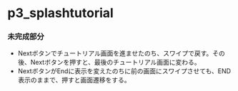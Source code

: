 # p3_splashtutorial

### 未完成部分
* Nextボタンでチュートリアル画面を進ませたのち、スワイプで戻す。その後、Nextボタンを押すと、最後のチュートリアル画面に変わる。 
* NextボタンがEndに表示を変えたのちに前の画面にスワイプさせても、END表示のままで、押すと画面遷移をする。
